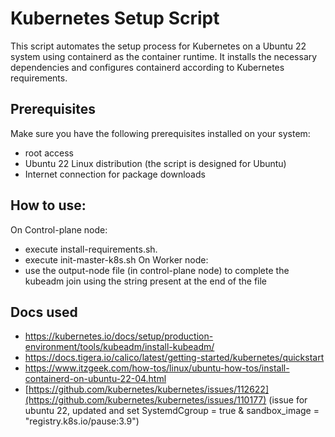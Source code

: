 # Kubernetes Setup Script

This script automates the setup process for Kubernetes on a Ubuntu 22 system using containerd as the container runtime. It installs the necessary dependencies and configures containerd according to Kubernetes requirements.

## Prerequisites

Make sure you have the following prerequisites installed on your system:

- root access
- Ubuntu 22 Linux distribution (the script is designed for Ubuntu)
- Internet connection for package downloads

## How to use:
On Control-plane node:
- execute install-requirements.sh.
- execute init-master-k8s.sh
On Worker node:
- use the output-node file (in control-plane node) to complete the kubeadm join using the string present at the end of the file

## Docs used
- https://kubernetes.io/docs/setup/production-environment/tools/kubeadm/install-kubeadm/
- https://docs.tigera.io/calico/latest/getting-started/kubernetes/quickstart
- https://www.itzgeek.com/how-tos/linux/ubuntu-how-tos/install-containerd-on-ubuntu-22-04.html
- [https://github.com/kubernetes/kubernetes/issues/112622](https://github.com/kubernetes/kubernetes/issues/110177) (issue for ubuntu 22, updated and set SystemdCgroup = true & sandbox_image = "registry.k8s.io/pause:3.9")
